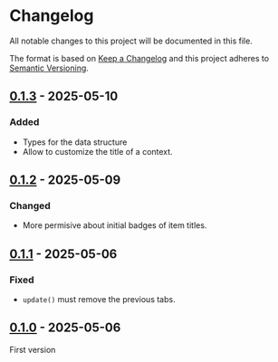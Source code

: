 <!-- deno-fmt-ignore-file -->

# Changelog
All notable changes to this project will be documented in this file.

The format is based on [Keep a Changelog](https://keepachangelog.com/) and this
project adheres to [Semantic Versioning](https://semver.org/).

## [0.1.3] - 2025-05-10
### Added
- Types for the data structure
- Allow to customize the title of a context.

## [0.1.2] - 2025-05-09
### Changed
- More permisive about initial badges of item titles.

## [0.1.1] - 2025-05-06
### Fixed
- `update()` must remove the previous tabs.

## [0.1.0] - 2025-05-06
First version

[0.1.3]: https://github.com/lumeland/bar/compare/v0.1.2...v0.1.3
[0.1.2]: https://github.com/lumeland/bar/compare/v0.1.1...v0.1.2
[0.1.1]: https://github.com/lumeland/bar/compare/v0.1.0...v0.1.1
[0.1.0]: https://github.com/lumeland/bar/releases/tag/v0.1.0
